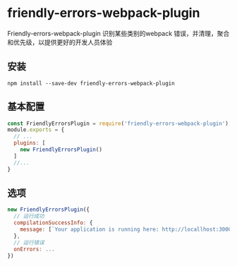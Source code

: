# friendly-errors-webpack-plugin

Friendly-errors-webpack-plugin 识别某些类别的webpack 错误，并清理，聚合和优先级，以提供更好的开发人员体验

## 安装

``` shell
npm install --save-dev friendly-errors-webpack-plugin
```

## 基本配置

``` js
const FriendlyErrorsPlugin = require('friendly-errors-webpack-plugin');
module.exports = {
  // ...
  plugins: [
  	new FriendlyErrorsPlugin()
  ]
  //...
}
```

## 选项

``` js
new FriendlyErrorsPlugin({
  // 运行成功
  compilationSuccessInfo: {
    message: [`Your application is running here: http://locallhost:3000`],
  },
  // 运行错误
  onErrors: ...
})
```

